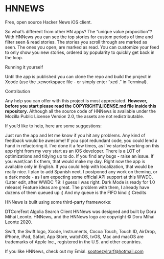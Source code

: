# HNNEWS


Free, open source Hacker News iOS client.

So what’s different from other HN apps? The “unique value proposition”? With HNNews you can see the top stories for custom periods of time and filter seen & read stories. The stories you scroll through are marked as seen. The ones you open, are marked as read. You can customize your feed to only show you new stories, ordered by popularity to quickly get back in the loop.

Running it yourself

Until the app is published you can clone the repo and build the project in Xcode (use the .xcworkspace file - or simply enter “xed .” in Terminal).

Contribution

Any help you can offer with this project is most appreciated. **However, before you start please read the COPYRIGHT\LICENSE.md file inside this repository.** Although all the source code of HNNews is available under the Mozilla Public License Version 2.0, the assets are not redistributable.

If you’d like to help, here are some suggestions:

Just run the app and let me know if you hit any problems.
Any kind of feedback would be awesome!
If you spot redundant code, you could lend a hand in refactoring it. I’ve done it a few times, as I’ve started working on this app right from my very start as an iOS developer. There is a LOT of optimizations and tidying up to do.
If you find any bugs - raise an issue. If you want/can fix them, that would make my day.
Right now the app is available only in English. If you could help with localization, that would be really nice. I plan to add Spanish next.
I postponed any work on theming, or a dark mode - as I am expecting some official API support at this WWDC. (Later edit, after WWDC ‘19: I guess I was right. Dark Mode is ready for 1.0 release)
Feature ideas are great. The problem with them, I already have dozens of them queued up :) And my queue is the FIFO kind :)
Credits

HNNews is built using some third-party frameworks:

DTCoreText
Algolia Search Client
HNNews was designed and built by Doru Mihai Leonte. HNNews, and the HNNews logo are copyright © Doru Mihai Leonte 2020.

Swift, the Swift logo, Xcode, Instruments, Cocoa Touch, Touch ID, AirDrop, iPhone, iPad, Safari, App Store, watchOS, tvOS, Mac and macOS are trademarks of Apple Inc., registered in the U.S. and other countries.

If you like HNNews, check out my Emial.  sootoezylrarf@hotmail.com
